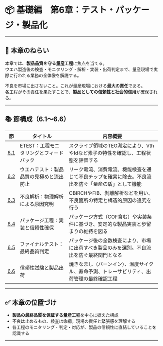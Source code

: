 # 📦 基礎編　第6章：テスト・パッケージ・製品化

---

## 🎯 本章のねらい

本章では、**製品品質を守る量産工程**に焦点を当てる。  
ウエハ製造後の検査・モニタリング・解析・実装・出荷判定まで、量産現場で実際に行われる業務の全体像を解説する。

不良を市場に出さないこと。これが量産現場における**最大の責任**である。  
各工程がその責任を果たすことで、**製品としての信頼性と社会的信用**が確保される。

---

## 📚 節構成（6.1〜6.6）

| 節   | タイトル | 内容概要 |
|------|----------|----------|
| [6.1](6.1_etest_monitoring.md) | ETEST：工程モニタリングとフィードバック | スクライブ領域のTEG測定により、VthやIdなど素子の特性を確認し、工程状態を評価する |
| [6.2](6.2_wafer_test.md) | ウエハテスト：製品品質の見極めと流出防止 | リーク電流、消費電流、機能検査を通じて不良チップを確実に除去。不良流出を防ぐ「量産の盾」として機能 |
| [6.3](6.3_failure_analysis.md) | 不良解析：物理解析による原因究明 | OBIRCHやFIB、剥離解析などを用い、不良箇所の特定と構造的原因の追究を行う |
| [6.4](6.4_packaging.md) | パッケージ工程：実装と信頼性確保 | パッケージ方式（COF含む）や実装条件に基づき、安定的な製品実装と歩留まりの維持を図る |
| [6.5](6.5_final_test.md) | ファイナルテスト：最終品質判定 | パッケージ後の全数検査により、市場に出荷すべき製品のみを選別。不良流出を防ぐ最終関門となる |
| [6.6](6.6_reliability_and_shipping.md) | 信頼性試験と製品出荷 | 焼きなまし（バーンイン）、温度サイクル、寿命予測、トレーサビリティ、出荷管理の最終確認工程 |

---

## ✅ 本章の位置づけ

- **製品の最終品質を保証する量産工程**を中心に据えた構成  
- 不良は止めるもの、検査は命綱。現場の責任と緊張感を理解する  
- 各工程のモニタリング・判定・対応が、製品の信頼性に直結していることを認識する

---

